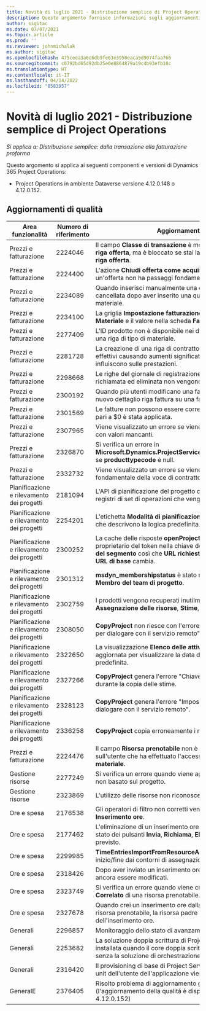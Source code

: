 ```yaml
---
title: Novità di luglio 2021 - Distribuzione semplice di Project Operations
description: Questo argomento fornisce informazioni sugli aggiornamenti di qualità disponibili nella versione di luglio 2021 della distribuzione semplice di Project Operations.
author: sigitac
ms.date: 07/07/2021
ms.topic: article
ms.prod: ''
ms.reviewer: johnmichalak
ms.author: sigitac
ms.openlocfilehash: 475ceea3a6c6db9fe63e3950eaca5d9074faa766
ms.sourcegitcommit: c0792bd65d92db25e0e8864879a19c4b93efb10c
ms.translationtype: HT
ms.contentlocale: it-IT
ms.lasthandoff: 04/14/2022
ms.locfileid: "8583957"
---
```

# <a name="whats-new-july-2021---project-operations-lite-deployment"></a>Novità di luglio 2021 - Distribuzione semplice di Project Operations

_Si applica a: Distribuzione semplice: dalla transazione alla fatturazione proforma_

Questo argomento si applica ai seguenti componenti e versioni di Dynamics 365 Project Operations:

  - Project Operations in ambiente Dataverse versione 4.12.0.148 o 4.12.0.152.

## <a name="quality-updates"></a>Aggiornamenti di qualità
| **Area funzionalità**              | **Numero di riferimento** | **Aggiornamento di qualità**                                                                                                                                                                                             |
|-------------------------------|----------------------|----------------------------------------------------------------------------------------------------------------------------------------------------------------------------------------------------------------|
| Prezzi e fatturazione           | 2224046              | Il campo **Classe di transazione** è modificabile nella scheda **Dettagli riga offerta**, ma è bloccato se stai lavorando nella pagina **Dettagli riga offerta**.                                                                     |
| Prezzi e fatturazione           | 2224400              | L'azione **Chiudi offerta come acquisita** non riesce quando un'offerta non ha passaggi fondamentali di data.                                                                                                                                    |
| Prezzi e fatturazione           | 2234089              | Quando inserisci manualmente una descrizione del prodotto, viene cancellata dopo aver inserito una quantità per una stima del materiale.                                                                                                                         |
| Prezzi e fatturazione           | 2234100              | La griglia **Impostazione fatturazione attività** non include la colonna **Materiale** e il valore nella scheda **Fatturazione attività** del progetto.                                                                                                       |
| Prezzi e fatturazione           | 2277409              | L'ID prodotto non è disponibile nei dettagli della riga di contratto per una riga di tipo di materiale.                                                                                                                                        |
| Prezzi e fatturazione           | 2281728              | La creazione di una riga di contratto rivaluta inutilmente i valori effettivi causando aumenti significativi del volume di dati, che influiscono sulle prestazioni.                                                                                |
| Prezzi e fatturazione           | 2298668              | Le righe del giornale di registrazione associate a una spesa richiamata ed eliminata non vengono rimosse.                                                                                                                                     |
| Prezzi e fatturazione           | 2300192              | Quando più utenti modificano una fattura, è possibile creare un nuovo dettaglio riga fattura su una fattura confermata.                                                                                   |
| Prezzi e fatturazione           | 2301569              | Le fatture non possono essere corrette se una ritenuta di importo pari a \$0 è stata applicata.                                                                                                                                        |
| Prezzi e fatturazione           | 2307965              | Viene visualizzato un errore se viene creato un prezzo di categoria con valori mancanti.                                                                                                                           |
| Prezzi e fatturazione           | 2326870              | Si verifica un errore in **Microsoft.Dynamics.ProjectService.Plugins.PostInvoiceLineDelete** se **producttypecode** è null.                                                                            |
| Prezzi e fatturazione           | 2332732              | Viene visualizzato un errore se viene creato un passaggio fondamentale della voce di contratto senza una riga d'ordine.                                                                                                                |
| Pianificazione e rilevamento dei progetti | 2181094              | L'API di pianificazione del progetto ora supporta i registri PSS e i registri di set di operazioni che vengono archiviati per 90 giorni.                                                                                                                  |
| Pianificazione e rilevamento dei progetti | 2254201              | L'etichetta **Modalità di pianificazione** viene aggiornata con dettagli che descrivono la logica predefinita.                                                                                                                                      |
| Pianificazione e rilevamento dei progetti | 2300252              | La cache delle risposte **openProject** viene aggiornata e include il proprietario del token nella chiave della cache, **URL di base**, e **URL del segmento** così che **URL richiesta** può sempre essere ricreato se **URL di base** cambia. |
| Pianificazione e rilevamento dei progetti | 2301312              | **msdyn_membershipstatus** è stato rimosso dalla visualizzazione **Membro del team di progetto**.                                                                                                                                        |
| Pianificazione e rilevamento dei progetti | 2302759              | I prodotti vengono recuperati inutilmente nelle schede **Assegnazione delle risorse**, **Stime**, e **Stime di spesa**.                                                                                                        |
| Pianificazione e rilevamento dei progetti | 2308050              | **CopyProject** non riesce con l'errore "Impossibile ottenere il token per dialogare con il servizio remoto".                                                                                                                           |
| Pianificazione e rilevamento dei progetti | 2322650              | La visualizzazione **Elenco delle attività di progetto** è stata aggiornata per visualizzare la data dell'attività per impostazione predefinita.                                                                                                            |
| Pianificazione e rilevamento dei progetti | 2327266              | **CopyProject** genera l'errore "Chiave non trovata nel dizionario" durante la copia delle stime.                                                                                                      |
| Pianificazione e rilevamento dei progetti | 2328123              | **CopyProject** genera l'errore "Impossibile ottenere il token per dialogare con il servizio remoto".                                                                                                                          |
| Pianificazione e rilevamento dei progetti | 2336258              | **CopyProject** copia erroneamente i nomi delle posizioni delle risorse.                                                                                                                                                 |
| Prezzi e fatturazione           | 2224476              | Il campo **Risorsa prenotabile** non è impostato correttamente sull'utente che ha effettuato l'accesso nella pagina **Utilizzo del materiale**.                                                                                                            |
| Gestione risorse           | 2277249              | Si verifica un errore quando viene aggiornato un requisito di risorse non basato sul progetto.                                                                                                            |
| Gestione risorse           | 2323869              | L'utilizzo delle risorse non riconosce correttamente le risorse filtrate.                                                                                                                                             |
| Ore e spesa              | 2176538              | Gli operatori di filtro non corretti vengono applicati al controllo **Inserimento ore**.                                                                                                                                                   |
| Ore e spesa              | 2177462              | L'eliminazione di un inserimento ore nella griglia non aggiorna lo stato dei pulsanti **Invia**, **Richiama**, **Elimina**, e **Modifica voce** come previsto.                                                                                        |
| Ore e spesa              | 2299985              | **TimeEntriesImportFromResourceAssignment** non mantiene l'ora di inizio/fine dai contorni di assegnazione.                                                                                                  |
| Ore e spesa              | 2318426              | Dopo aver inviato un inserimento ore, i campi bloccati possono ancora essere modificati.                                                                                                                                   |
| Ore e spesa              | 2323749              | Si verifica un errore quando viene creata una spesa dalla scheda **Correlato** di una risorsa prenotabile.                                                                                                      |
| Ore e spesa              | 2327678              | Quando crei un inserimento ore dalla scheda **Correlato** di una risorsa prenotabile, la risorsa padre non viene passata al controllo dell'inserimento ore.                                                                            |
| Generali                       | 2296857              | Monitoraggio dello stato di avanzamento per lavori di lunga durata.                                                                                                                                                                        |
| Generali                       | 2253682              | La soluzione doppia scrittura di Project Operations non deve essere installata quando il core doppia scrittura è installato in un ambiente senza la soluzione di orchestrazione doppia scrittura.                                                |
| Generali                       | 2316420              | Il provisioning di base di Project Service non riesce se la business unit dell'utente dell'applicazione viene modificata.                                                                                                                     |
| GeneralE                       | 2376405              | Risolto problema di aggiornamento guidato dall'editore (l'aggiornamento della qualità è disponibile nella versione 4.12.0.152)                                                                                                                     |
